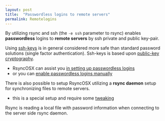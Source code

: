 ```yaml
---
layout: post
title:  "Passwordless logins to remote servers"
permalink: Remotelogins
---
```


By utilizing rsync and ssh (the `-e ssh` parameter to rsync) enables **passwordless** logins to **remote servers** by ssh private and public key-pair.

Using [ssh-keys](https://wiki.archlinux.org/index.php/SSH_keys) is in general considered more safe than standard password solutions (single factor authentication). Ssh-keys is based upon [public-key cryptography](https://en.wikipedia.org/wiki/Public-key_cryptography).

- RsyncOSX can assist you [in setting up passwordless logins](/ssh)
- or you can [enable passwordless logins manually](/PasswordlessLogin)

There is also possible to setup RsyncOSX utilizing a **rsync daemon** setup for synchronizing files to remote servers.

- this is a special setup and require some [tweaking](/Rsyncdaemon)

Rsync is reading a local file with password information when connecting to the server side rsync daemon.

